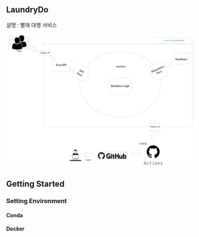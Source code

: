 ## LaundryDo
설명 : 빨래 대행 서비스  

![구상도](<img/LaundryDo Diagram.png>)
## Getting Started

### Setting Environment
#### Conda
#### Docker

